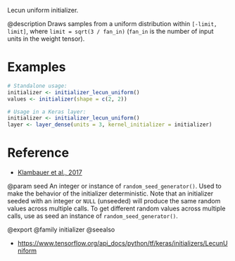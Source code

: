 Lecun uniform initializer.

@description
Draws samples from a uniform distribution within `[-limit, limit]`, where
`limit = sqrt(3 / fan_in)` (`fan_in` is the number of input units in the
weight tensor).

# Examples

```r
# Standalone usage:
initializer <- initializer_lecun_uniform()
values <- initializer(shape = c(2, 2))
```


```r
# Usage in a Keras layer:
initializer <- initializer_lecun_uniform()
layer <- layer_dense(units = 3, kernel_initializer = initializer)
```

# Reference
- [Klambauer et al., 2017](https://arxiv.org/abs/1706.02515)

@param seed
An integer or instance of
`random_seed_generator()`.
Used to make the behavior of the initializer
deterministic. Note that an initializer seeded with an integer
or `NULL` (unseeded) will produce the same random values
across multiple calls. To get different random values
across multiple calls, use as seed an instance
of `random_seed_generator()`.

@export
@family initializer
@seealso
+ <https://www.tensorflow.org/api_docs/python/tf/keras/initializers/LecunUniform>
